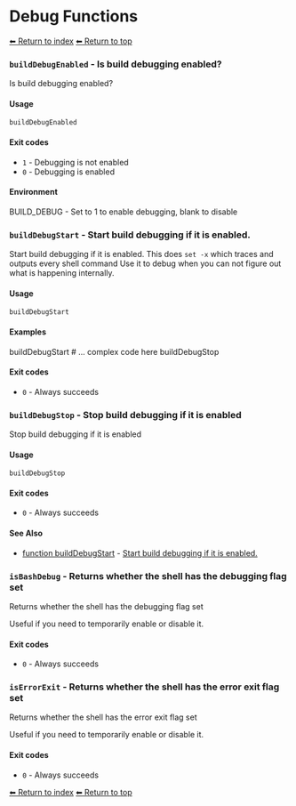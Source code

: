 # Debug Functions

[⬅ Return to index](index.md)
[⬅ Return to top](../index.md)


### `buildDebugEnabled` - Is build debugging enabled?

Is build debugging enabled?

#### Usage

    buildDebugEnabled

#### Exit codes

- `1` - Debugging is not enabled
- `0` - Debugging is enabled

#### Environment

BUILD_DEBUG - Set to 1 to enable debugging, blank to disable

### `buildDebugStart` - Start build debugging if it is enabled.

Start build debugging if it is enabled.
This does `set -x` which traces and outputs every shell command
Use it to debug when you can not figure out what is happening internally.

#### Usage

    buildDebugStart

#### Examples

buildDebugStart
    # ... complex code here
    buildDebugStop

#### Exit codes

- `0` - Always succeeds

### `buildDebugStop` - Stop build debugging if it is enabled

Stop build debugging if it is enabled

#### Usage

    buildDebugStop

#### Exit codes

- `0` - Always succeeds

#### See Also

- [function buildDebugStart](./docs/tools/debug.md) - [Start build debugging if it is enabled.](https://github.com/zesk/build/blob/main/bin/build/tools/debug.sh#L30)

### `isBashDebug` - Returns whether the shell has the debugging flag set

Returns whether the shell has the debugging flag set

Useful if you need to temporarily enable or disable it.

#### Exit codes

- `0` - Always succeeds

### `isErrorExit` - Returns whether the shell has the error exit flag set

Returns whether the shell has the error exit flag set

Useful if you need to temporarily enable or disable it.

#### Exit codes

- `0` - Always succeeds

[⬅ Return to index](index.md)
[⬅ Return to top](../index.md)
